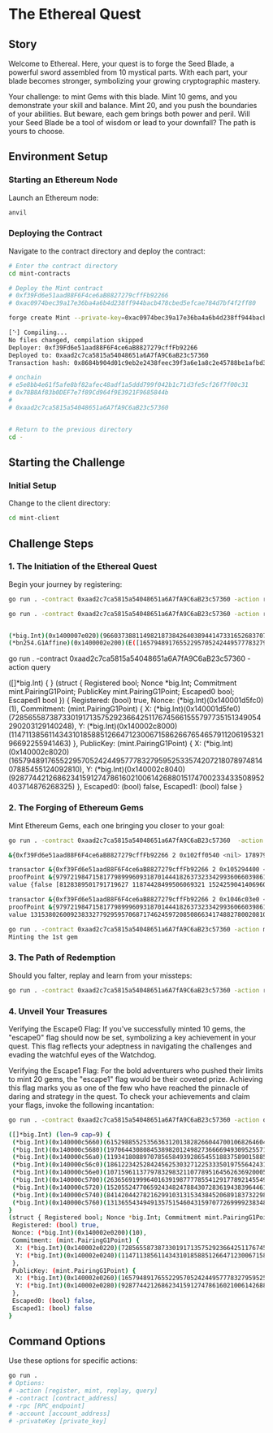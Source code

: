 
# The Ethereal Quest

## Story
Welcome to Ethereal. Here, your quest is to forge the Seed Blade, a powerful sword assembled from 10 mystical parts. With each part, your blade becomes stronger, symbolizing your growing cryptographic mastery.

Your challenge: to mint Gems with this blade. 
Mint 10 gems, and you demonstrate your skill and balance. 
Mint 20, and you push the boundaries of your abilities. But beware, each gem brings both power and peril. Will your Seed Blade be a tool of wisdom or lead to your downfall? The path is yours to choose.

## Environment Setup

### Starting an Ethereum Node
Launch an Ethereum node:
```sh
anvil
```

### Deploying the Contract
Navigate to the contract directory and deploy the contract:
```sh
# Enter the contract directory
cd mint-contracts

# Deploy the Mint contract
# 0xf39Fd6e51aad88F6F4ce6aB8827279cffFb92266
# 0xac0974bec39a17e36ba4a6b4d238ff944bacb478cbed5efcae784d7bf4f2ff80

forge create Mint --private-key=0xac0974bec39a17e36ba4a6b4d238ff944bacb478cbed5efcae784d7bf4f2ff80

[⠑] Compiling...
No files changed, compilation skipped
Deployer: 0xf39Fd6e51aad88F6F4ce6aB8827279cffFb92266
Deployed to: 0xaad2c7ca5815a54048651a6A7fA9C6aB23c57360
Transaction hash: 0x8684b904d01c9eb2e2438feec39f3a6e1a8c2e45788be1afbd3fe2a94167cd56

# onchain
# e5e8bb4e61f5afe8bf82afec48adf1a5ddd799f042b1c71d3fe5cf26f7f00c31
# 0x78B8Af83b0DEF7e7f89Cd964f9E3921F9685844b
#
# 0xaad2c7ca5815a54048651a6A7fA9C6aB23c57360


# Return to the previous directory
cd -
```

## Starting the Challenge

### Initial Setup
Change to the client directory:
```sh
cd mint-client
```

## Challenge Steps

### 1. The Initiation of the Ethereal Quest
Begin your journey by registering:
```sh
go run . -contract 0xaad2c7ca5815a54048651a6A7fA9C6aB23c57360 -action register

go run . -contract 0xaad2c7ca5815a54048651a6A7fA9C6aB23c57360 -action register


(*big.Int)(0x1400007e020)(9660373881149821873842640389441473316526837076079981247269879061521518137036)
(*bn254.G1Affine)(0x1400002e200)(E([16579489176552295705242449577783279595253357420721807897481407885455124092810,9287744212686234159127478616021006142688015174700233433508952403714876268325]))
```

go run . -contract 0xaad2c7ca5815a54048651a6A7fA9C6aB23c57360 -action query

([]*big.Int) {
}
(struct { Registered bool; Nonce *big.Int; Commitment mint.PairingG1Point; PublicKey mint.PairingG1Point; Escaped0 bool; Escaped1 bool }) {
 Registered: (bool) true,
 Nonce: (*big.Int)(0x140001d5fc0)(1),
 Commitment: (mint.PairingG1Point) {
  X: (*big.Int)(0x140001d5fe0)(7285655873873301917135752923664251176745661555797735151349054290203129140248),
  Y: (*big.Int)(0x140002c8000)(11471138561143431018588512664712300671586266765465791120619532196692255941463)
 },
 PublicKey: (mint.PairingG1Point) {
  X: (*big.Int)(0x140002c8020)(16579489176552295705242449577783279595253357420721807897481407885455124092810),
  Y: (*big.Int)(0x140002c8040)(9287744212686234159127478616021006142688015174700233433508952403714876268325)
 },
 Escaped0: (bool) false,
 Escaped1: (bool) false
}


### 2. The Forging of Ethereum Gems
Mint Ethereum Gems, each one bringing you closer to your goal:
```sh
go run . -contract 0xaad2c7ca5815a54048651a6A7fA9C6aB23c57360  -action mint

&{0xf39Fd6e51aad88F6F4ce6aB8827279cffFb92266 2 0x102ff0540 <nil> 1789797558 <nil> <nil> 3000000 context.Background false} {9797219847158177989996093187014441826373233429936066039861110838466042263021 18924977759823587178657915824281038560035262976116212999801159651786147984736} {false [8128389501791719627 11874428499506069321 15242590414069608886 2095521652416477102]}

transactor &{0xf39Fd6e51aad88F6F4ce6aB8827279cffFb92266 2 0x105294400 <nil> 1789797558 <nil> <nil> 3000000 context.Background false}
proofPoint &{9797219847158177989996093187014441826373233429936066039861110838466042263021 18924977759823587178657915824281038560035262976116212999801159651786147984736}
value {false [8128389501791719627 11874428499506069321 15242590414069608886 2095521652416477102]}

transactor &{0xf39Fd6e51aad88F6F4ce6aB8827279cffFb92266 2 0x1046c03e0 <nil> 1789797558 <nil> <nil> 3000000 context.Background false}
proofPoint &{9797219847158177989996093187014441826373233429936066039861110838466042263021 18924977759823587178657915824281038560035262976116212999801159651786147984736}
value 13153802600923833277929595706871746245972085086634174882780020810967887597771

go run . -contract 0xaad2c7ca5815a54048651a6A7fA9C6aB23c57360 -action mint
Minting the 1st gem
```

### 3. The Path of Redemption
Should you falter, replay and learn from your missteps:
```sh
go run . -contract 0xaad2c7ca5815a54048651a6A7fA9C6aB23c57360 -action replay
```

### 4. Unveil Your Treasures

Verifying the Escape0 Flag: If you've successfully minted 10 gems, the "escape0" flag should now be set, symbolizing a key achievement in your quest. This flag reflects your adeptness in navigating the challenges and evading the watchful eyes of the Watchdog.

Verifying the Escape1 Flag: For the bold adventurers who pushed their limits to mint 20 gems, the "escape1" flag would be their coveted prize. Achieving this flag marks you as one of the few who have reached the pinnacle of daring and strategy in the quest.
To check your achievements and claim your flags, invoke the following incantation:
```sh
go run . -contract 0xaad2c7ca5815a54048651a6A7fA9C6aB23c57360 -action query

([]*big.Int) (len=9 cap=9) {
 (*big.Int)(0x140000c5660)(615298855253563631201382826604470010682646043121472040112462928602133707211),
 (*big.Int)(0x140000c5680)(19706443080845389820124982736666949309525571927495182176705271257965082659720),
 (*big.Int)(0x140000c56a0)(119341808897078565849392865455188375890158855761293753046064705325596279132),
 (*big.Int)(0x140000c56c0)(18612234252842456253032712253335019755642431843014093373014176666107955599601),
 (*big.Int)(0x140000c56e0)(10715961137797832983211077895164562636920005291203533607140715267367867155907),
 (*big.Int)(0x140000c5700)(2636569199964016391987777855412917789214554920703303279136786376610182999464),
 (*big.Int)(0x140000c5720)(15205524770659243482478843072836194383964461467991065114077437934710870671680),
 (*big.Int)(0x140000c5740)(8414204427821629910313153438452068918373229869480497662417109798825803015875),
 (*big.Int)(0x140000c5760)(13136554349491357515460431597077269999238348029104518306380327834431685264364)
}
(struct { Registered bool; Nonce *big.Int; Commitment mint.PairingG1Point; PublicKey mint.PairingG1Point; Escaped0 bool; Escaped1 bool }) {
 Registered: (bool) true,
 Nonce: (*big.Int)(0x140002e0200)(10),
 Commitment: (mint.PairingG1Point) {
  X: (*big.Int)(0x140002e0220)(7285655873873301917135752923664251176745661555797735151349054290203129140248),
  Y: (*big.Int)(0x140002e0240)(11471138561143431018588512664712300671586266765465791120619532196692255941463)
 },
 PublicKey: (mint.PairingG1Point) {
  X: (*big.Int)(0x140002e0260)(16579489176552295705242449577783279595253357420721807897481407885455124092810),
  Y: (*big.Int)(0x140002e0280)(9287744212686234159127478616021006142688015174700233433508952403714876268325)
 },
 Escaped0: (bool) false,
 Escaped1: (bool) false
}
```

## Command Options
Use these options for specific actions:
```bash
go run .
# Options:
# -action [register, mint, replay, query]
# -contract [contract_address]
# -rpc [RPC_endpoint]
# -account [account_address]
# -privateKey [private_key]
```

